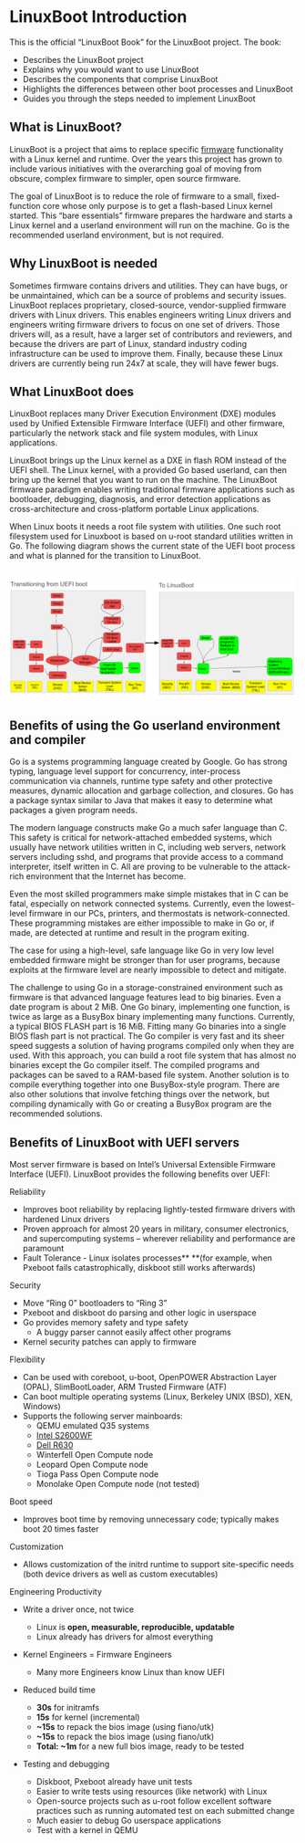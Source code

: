 # LinuxBoot Introduction

This is the official “LinuxBoot Book” for the LinuxBoot project. The book:

*   Describes the LinuxBoot project
*   Explains why you would want to use LinuxBoot
*   Describes the components that comprise LinuxBoot
*   Highlights the differences between other boot processes and LinuxBoot
*   Guides you through the steps needed to implement LinuxBoot


## What is LinuxBoot?

LinuxBoot is a project that aims to replace specific [firmware](glossary/README.md) functionality with a Linux kernel and runtime. Over the years this project has grown to include various initiatives with the overarching goal of moving from obscure, complex firmware to simpler, open source firmware.

The goal of LinuxBoot is to reduce the role of firmware to a small, fixed-function core whose only purpose is to get a flash-based Linux kernel started. This “bare essentials” firmware prepares the hardware and starts a Linux kernel and a userland environment will run on the machine. Go is the recommended userland environment, but is not required.

## Why LinuxBoot is needed

Sometimes firmware contains drivers and utilities. They can have bugs, or be unmaintained, which can be a source of problems and security issues. LinuxBoot replaces proprietary, closed-source, vendor-supplied firmware drivers with Linux drivers. This enables engineers writing Linux drivers and engineers writing firmware drivers to focus on one set of drivers. Those drivers will, as a result, have a larger set of contributors and reviewers, and because the drivers are part of Linux, standard industry coding infrastructure can be used to improve them. Finally, because these Linux drivers are currently being run 24x7 at scale, they will have fewer bugs.

## What LinuxBoot does

LinuxBoot replaces many Driver Execution Environment (DXE) modules used by Unified Extensible Firmware Interface (UEFI) and other firmware, particularly the network stack and file system modules, with Linux applications.

LinuxBoot brings up the Linux kernel as a DXE in flash ROM instead of the UEFI shell. The Linux kernel, with a provided Go based userland, can then bring up the kernel that you want to run on the machine. The LinuxBoot firmware paradigm enables writing traditional firmware applications such as bootloader, debugging, diagnosis, and error detection applications as cross-architecture and cross-platform portable Linux applications.

When Linux boots it needs a root file system with utilities. One such root filesystem used for Linuxboot is based on u-root standard utilities written in Go. The following diagram shows the current state of the UEFI boot process and what is planned for the transition to LinuxBoot.


## 

![image](../images/UEFI-versus-LinuxBoot.svg)


## Benefits of using the Go userland environment and compiler

Go is a systems programming language created by Google. Go has strong typing, language level support for concurrency, inter-process communication via channels, runtime type safety and other protective measures, dynamic allocation and garbage collection, and closures. Go has a package syntax similar to Java that makes it easy to determine what packages a given program needs.

The modern language constructs make Go a much safer language than C. This safety is critical for network-attached embedded systems, which usually have network utilities written in C, including web servers, network servers including sshd, and programs that provide access to a command interpreter, itself written in C. All are proving to be vulnerable to the attack-rich environment that the Internet has become. 

Even the most skilled programmers make simple mistakes that in C can be fatal, especially on network connected systems. Currently, even the lowest-level firmware in our PCs, printers, and thermostats is network-connected. These programming mistakes are either impossible to make in Go or, if made, are detected at runtime and result in the program exiting.

The case for using a high-level, safe language like Go in very low level embedded firmware might be stronger than for user programs, because exploits at the firmware level are nearly impossible to detect and mitigate. 

The challenge to using Go in a storage-constrained environment such as firmware is that advanced language features lead to big binaries. Even a date program is about 2 MiB. One Go binary, implementing one function, is twice as large as a BusyBox binary implementing many functions. Currently, a typical BIOS FLASH part is 16 MiB. Fitting many Go binaries into a single BIOS flash part is not practical. The Go compiler is very fast and its sheer speed suggests a solution of having programs compiled only when they are used. With this approach, you can build a root file system that has almost no binaries except the Go compiler itself. The compiled programs and packages can be saved to a RAM-based file system. Another solution is to compile everything together into one BusyBox-style program. There are also other solutions that involve fetching things over the network, but compiling dynamically with Go or creating a BusyBox program are the recommended solutions.

## Benefits of LinuxBoot with UEFI servers

Most server firmware is based on Intel’s Universal Extensible Firmware Interface (UEFI). LinuxBoot provides the following benefits over UEFI:

Reliability

*   Improves boot reliability by replacing lightly-tested firmware drivers with hardened Linux drivers
*   Proven approach for almost 20 years in military, consumer electronics, and supercomputing systems – wherever reliability and performance are paramount
*   Fault Tolerance - Linux isolates processes** **(for example, when Pxeboot fails catastrophically, diskboot still works afterwards)

Security

*   Move “Ring 0” bootloaders to “Ring 3”
*   Pxeboot and diskboot do parsing and other logic in userspace
*   Go provides memory safety and type safety
    *   A buggy parser cannot easily affect other programs
*   Kernel security patches can apply to firmware

Flexibility

*   Can be used with coreboot, u-boot, OpenPOWER Abstraction Layer (OPAL), SlimBootLoader, ARM Trusted Firmware (ATF)
*   Can boot multiple operating systems (Linux, Berkeley UNIX (BSD), XEN, Windows)
*   Supports the following server mainboards:
    *   QEMU emulated Q35 systems
    *   [Intel S2600WF](https://trmm.net/S2600wf)
    *   [Dell R630](https://trmm.net/NERF)
    *   Winterfell Open Compute node
    *   Leopard Open Compute node
    *   Tioga Pass Open Compute node
    *   Monolake Open Compute node (not tested)

Boot speed

*   Improves boot time by removing unnecessary code; typically makes boot 20 times faster

Customization

*   Allows customization of the initrd runtime to support site-specific needs (both device drivers as well as custom executables)

Engineering Productivity

*   Write a driver once, not twice
    *   Linux is **open, measurable, reproducible, updatable**
    *   Linux already has drivers for almost everything
*   Kernel Engineers = Firmware Engineers
    *   Many more Engineers know Linux than know UEFI
*   Reduced build time
    *   **30s** for initramfs
    *   **15s** for kernel (incremental)
    *   **~15s** to repack the bios image (using fiano/utk)
    *   **~15s** to repack the bios image (using fiano/utk)
    *   **Total: ~1m** for a new full bios image, ready to be tested

*   Testing and debugging
    *   Diskboot, Pxeboot already have unit tests
    *   Easier to write tests using resources (like network) with Linux
    *   Open-source projects such as u-root follow excellent software practices such as running automated test on each submitted change
    *   Much easier to debug Go userspace applications
    *   Test with a kernel in QEMU
